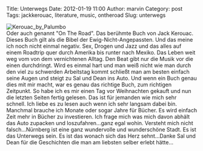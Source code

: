 Title: Unterwegs
Date: 2012-01-19 11:00
Author: marvin
Category: post
Tags: jackkerouac, literature, music, ontheroad
Slug: unterwegs

![Kerouac_by_Palumbo]({static}/images/Kerouac_by_Palumbo.jpg)  
Oder auch genannt "On The Road". Das berühmte Buch von Jack Kerouac.
Dieses Buch gilt als die Bibel der Ewig-Nicht-Angepassten. Und das meine
ich noch nicht einmal negativ. Sex, Drogen und Jazz und das alles auf
einem Roadtrip quer durch Amerika bis runter nach Mexiko. Das Leben weit
weg vom von dem vernichtenen Alltag. Den Beat gibt nur die Musik vor die
einen durchdringt. Wird es einmal hart und man weiß nicht wie man durch
den viel zu schwerden Arbeitstag kommt schließt man am besten einfach
seine Augen und steigt zu Sal und Dean ins Auto. Und wenn ein Buch genau
dies mit mir macht, war es genau das richtige Buch, zum richtigen
Zeitpunkt. So habe ich es mir einen Tag vor Weihnachten gekauft und nun
die letzten Seiten fertig gelesen. Das ist für jemanden wie mich sehr
schnell. Ich liebe es zu lesen auch wenn ich sehr langsam dabei bin.
Manchmal brauche ich Monate oder sogar Jahre für Bücher. Es wird einfach
Zeit mehr in Bücher zu investieren. Ich frage mich was mich davon abhält
das Auto zupacken und loszufahren...ganz egal wohin. Versteht mich nicht
falsch...Nürnberg ist eine ganz wundervolle und wunderschöne Stadt. Es
ist das Unterwegs sein. Es ist das wonach sich das Herz sehnt...Danke
Sal und Dean für die Geschichten die man am liebsten selber erlebt
hätte...


